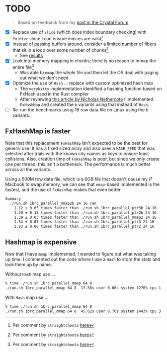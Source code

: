 # TODO

> Based on feedback from my [post in the Crystal Forum](https://forum.crystal-lang.org/t/1brc-in-crystal/6467)

- [x] Replace use of `Slice` (which does index boundary checking) with `Pointer` since I can ensure indices are valid[^stsh]
- [x] Instead of passing buffers around, consider a limited number of fibers that sit in a loop over some number of chunks[^stsh]
  - See [results](/perfdata/DATA_1brc_loopoverchunks.md)
- [x] Look into memory mapping in chunks; there is no reason to mmap the entire file[^stsh]
  - Was able to `mmap` the whole file and then let the OS deal with paging out what we don't need
- [x] Optimize the use of `Hash` ... replace with custom optimized hash map
  - The `merykitty` implementation identified a hashing function based on FxHash used in the Rust compiler
  - After reviewing [this article by Nicholas Nethercote](https://nnethercote.github.io/2021/12/08/a-brutally-effective-hash-function-in-rust.html) I implemented `FxHashMap` and created the `b` variants using that instead of `Hash`.
- [ ] Re-run the benchmarks using 1B row data file on Linux using the `b` variants.

## FxHashMap is faster

Note that this replacement `FxHashMap` isn't expected to be the best for general use. It has a fixed sized array and also uses a `HASH_SEED` that was selected after trials with the known city names as keys to ensure least collisions. Also, creation time of `FxHashMap` is poor, but since we only create one per thread, this isn't a bottleneck. The performance is much better across all the variants.

Using a 500M row data file, which is a 6GB file that doesn't cause my i7 Macbook to swap memory, we can see that `mmap`-based implemented is the fastest, and the use of `FxHashMap` makes that even better.

```txt
Summary
  ./run.sh 1brc_parallel_mmap2b 24 16 ran
    1.12 ± 0.05 times faster than ./run.sh 1brc_parallel_ptr3b 24 16
    1.30 ± 0.18 times faster than ./run.sh 1brc_parallel_ptr2b 24 16
    1.39 ± 0.03 times faster than ./run.sh 1brc_parallel_mmap2 24 16
    1.54 ± 0.07 times faster than ./run.sh 1brc_parallel_ptr3 24 16
    1.83 ± 0.06 times faster than ./run.sh 1brc_parallel_ptr2 24 16
```

## Hashmap is expensive

Now that I have `mmap` implemented, I wanted to figure out what was taking up time. I commented out the code where I use a `Hash` to store the stats and look them up by name.

Without `Hash` map use ...

```txt
% time ./run.sh 1brc_parallel_mmap 64 8
./run.sh 1brc_parallel_mmap 64 8  17.58s user 0.66s system 1276% cpu 1.429 total
```

With `Hash` map use ...

```txt
% time ./run.sh 1brc_parallel_mmap 64 8
./run.sh 1brc_parallel_mmap 64 8  45.62s user 0.76s system 1443% cpu 3.214 total
```

[^stsh]: Per comment by `straightshoota` [here](https://forum.crystal-lang.org/t/1brc-in-crystal/6467/3)
